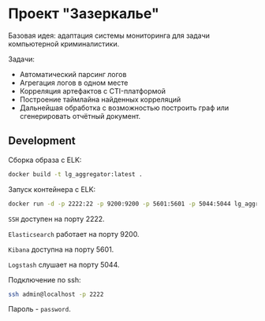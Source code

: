 # Проект "Зазеркалье"

Базовая идея: адаптация системы мониторинга для задачи компьютерной криминалистики. 

Задачи:

- Автоматический парсинг логов
- Агрегация логов в одном месте
- Корреляция артефактов с CTI-платформой
- Построение таймлайна найденных корреляций
- Дальнейшая обработка с возможностью построить граф или сгенерировать отчётный документ.

## Development

Сборка образа с ELK:

```bash
docker build -t lg_aggregator:latest .
```

Запуск контейнера с ELK:

```bash
docker run -d -p 2222:22 -p 9200:9200 -p 5601:5601 -p 5044:5044 lg_aggregator:latest
```

`SSH` доступен на порту 2222.

`Elasticsearch` работает на порту 9200.

`Kibana` доступна на порту 5601.

`Logstash` слушает на порту 5044.

Подключение по ssh:

```bash
ssh admin@localhost -p 2222
```

Пароль - `password`.
